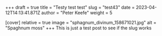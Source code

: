 +++
draft = true
title = "Testy test test"
slug = "test43"
date = 2023-04-12T14:13:41.871Z
author = "Peter Keefe"
weight = 5

[cover]
relative = true
image = "sphagnum_divinum_158671021.jpg"
alt = "Spaghnum moss"
+++
This is just a test post to see if the slug works
